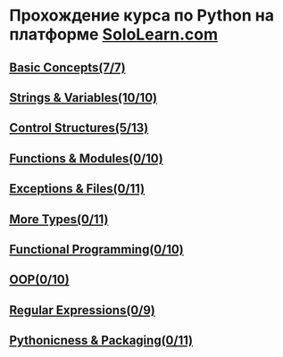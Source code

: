 # Прохождение курса по Python на платформе [SoloLearn.com](https://www.sololearn.com/)

## [Basic Concepts(7/7)](https://github.com/Cyb3rFake/Python-Core/tree/main/1_BasicConcepts)
## [Strings & Variables(10/10)](https://github.com/Cyb3rFake/Python-Core/tree/main/2_Strings%20%26%20Variables)
## [Control Structures(5/13)](https://github.com/Cyb3rFake/Python-Core/tree/main/3_Control%20Structures)
## [Functions & Modules(0/10)](https://github.com/Cyb3rFake/Python-Core/tree/main/4_Functions%20%26%20Modules)
## [Exceptions & Files(0/11)](https://github.com/Cyb3rFake/Python-Core/tree/main/5_Exceptions%20%26%20Files)
## [More Types(0/11)](https://github.com/Cyb3rFake/Python-Core/tree/main/6_More%20Types)
## [Functional Programming(0/10)](https://github.com/Cyb3rFake/Python-Core/tree/main/7_Functional%20Programming)
## [OOP(0/10)](https://github.com/Cyb3rFake/Python-Core/tree/main/8_OOP)
## [Regular Expressions(0/9)](https://github.com/Cyb3rFake/Python-Core/tree/main/9_Regular%20Expressions)
## [Pythonicness & Packaging(0/11)](https://github.com/Cyb3rFake/Python-Core/tree/main/10_Pythonicness%20%26%20Packaging)
